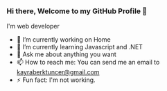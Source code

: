 ### Hi there, Welcome to my GitHub Profile 👋

I'm web developer

- 🔭 I’m currently working on Home
- 🌱 I’m currently learning Javascript and .NET
- 💬 Ask me about anything you want
- 📫 How to reach me: You can send me an email to [kayraberktuncer@gmail.com](mailto://kayraberktuncer@gmail.com)
- ⚡ Fun fact: I'm not working.
